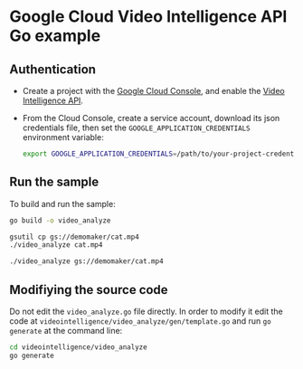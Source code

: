 # Google Cloud Video Intelligence API Go example

## Authentication

* Create a project with the [Google Cloud Console][cloud-console], and enable
  the [Video Intelligence API][video-api].
* From the Cloud Console, create a service account,
  download its json credentials file, then set the 
  `GOOGLE_APPLICATION_CREDENTIALS` environment variable:

  ```bash
  export GOOGLE_APPLICATION_CREDENTIALS=/path/to/your-project-credentials.json
  ```

[cloud-console]: https://console.cloud.google.com
[video-api]: https://console.cloud.google.com/apis/api/videointelligence.googleapis.com/overview?project=_
[adc]: https://cloud.google.com/docs/authentication#developer_workflow

## Run the sample

To build and run the sample:

```bash
go build -o video_analyze

gsutil cp gs://demomaker/cat.mp4
./video_analyze cat.mp4

./video_analyze gs://demomaker/cat.mp4
```

## Modifiying the source code

Do not edit the `video_analyze.go` file directly. In order to modify it edit the code at `videointelligence/video_analyze/gen/template.go` and run `go generate` at the command line:

```bash
cd videointelligence/video_analyze
go generate
```

